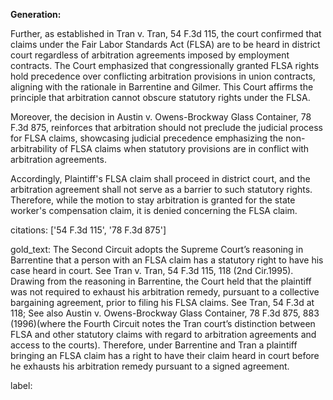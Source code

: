 **Generation:**

Further, as established in Tran v. Tran, 54 F.3d 115, the court confirmed that claims under the Fair Labor Standards Act (FLSA) are to be heard in district court regardless of arbitration agreements imposed by employment contracts. The Court emphasized that congressionally granted FLSA rights hold precedence over conflicting arbitration provisions in union contracts, aligning with the rationale in Barrentine and Gilmer. This Court affirms the principle that arbitration cannot obscure statutory rights under the FLSA.

Moreover, the decision in Austin v. Owens-Brockway Glass Container, 78 F.3d 875, reinforces that arbitration should not preclude the judicial process for FLSA claims, showcasing judicial precedence emphasizing the non-arbitrability of FLSA claims when statutory provisions are in conflict with arbitration agreements.

Accordingly, Plaintiff's FLSA claim shall proceed in district court, and the arbitration agreement shall not serve as a barrier to such statutory rights. Therefore, while the motion to stay arbitration is granted for the state worker's compensation claim, it is denied concerning the FLSA claim.

citations: ['54 F.3d 115', '78 F.3d 875']

gold_text: The Second Circuit adopts the Supreme Court’s reasoning in Barrentine that a person with an FLSA claim has a statutory right to have his case heard in court. See Tran v. Tran, 54 F.3d 115, 118 (2nd Cir.1995). Drawing from the reasoning in Barrentine, the Court held that the plaintiff was not required to exhaust his arbitration remedy, pursuant to a collective bargaining agreement, prior to filing his FLSA claims. See Tran, 54 F.3d at 118; See also Austin v. Owens-Brockway Glass Container, 78 F.3d 875, 883 (1996)(where the Fourth Circuit notes the Tran court’s distinction between FLSA and other statutory claims with regard to arbitration agreements and access to the courts). Therefore, under Barrentine and Tran a plaintiff bringing an FLSA claim has a right to have their claim heard in court before he exhausts his arbitration remedy pursuant to a signed agreement.

label: 